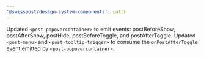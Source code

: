 ```yaml
---
'@swisspost/design-system-components': patch
---
```


Updated `<post-popovercontainer>` to emit events: postBeforeShow, postAfterShow, postHide, postBeforeToggle, and postAfterToggle. Updated `<post-menu>` and `<post-tooltip-trigger>` to consume the `onPostAfterToggle` event emitted by `<post-popovercontainer>`.
